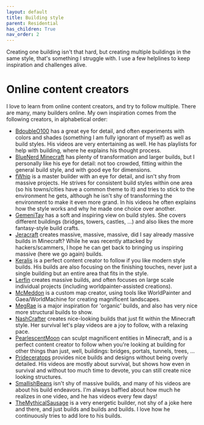 ```yaml
---
layout: default
title: Building style
parent: Residential
has_children: True
nav_order: 2
---
```


Creating one building isn't that hard, but creating multiple buildings in the
same style, that's something I struggle with. I use a few helplines to keep
inspiration and challenges alive.

# Online content creators

I love to learn from online content creators, and try to follow multiple. There
are many, many builders online. My own inspiration comes from the following
creators, in alphabetical order:

- [BdoubleO100](https://www.youtube.com/c/bdoubleo) has a great eye for detail,
  and often experiments with colors and shades (something I am fully ignorant
  of myself) as well as build styles. His videos are very entertaining as well.
  He has playlists for help with building, where he explains his thought
  process.
- [BlueNerd Minecraft](https://www.youtube.com/c/BlueNerdMinecraft) has plenty
  of transformation and larger builds, but I personally like his eye for
  detail: not too crowded, fitting within the general build style, and with
  good eye for dimensions.
- [fWhip](https://www.youtube.com/c/fWhip) is a master builder with an eye for
  detail, and isn't shy from massive projects. He strives for consistent build
  styles within one area (so his towns/cities have a common theme to it) and
  tries to stick to the environment he gets, although he isn't shy of
  transforming the environment to make it even more grand. In his videos he often
  explains how the style works and why he made one choice over another.
- [GemeniTay](https://www.youtube.com/c/GeminiTayMC) has a soft and inspiring
  view on build styles. She covers different buildings (bridges, towers,
  castles, ...) and also likes the more fantasy-style build crafts.
- [Jeracraft](https://www.youtube.com/c/Jeracraft) creates massive, massive,
  massive, did I say already massive builds in Minecraft? While he was recently
  attacked by hackers/scammers, I hope he can get back to bringing us inspiring
  massive (here we go again) builds.
- [Keralis](https://www.youtube.com/c/Keralis) is a perfect content creator to
  follow if you like modern style builds. His builds are also focusing on the
  finishing touches, never just a single building but an entire area that fits
  in the style.
- [Lerfin](https://www.youtube.com/c/Lerfing) creates massive builds, and often
  focuses on large scale individual projects (including worldpainter-assisted
  creations).
- [McMeddon](https://www.youtube.com/c/McMeddon) is a custom map creator, using
  tools like WorldPainter and Gaea/WorldMachine for creating magnificent
  landscapes.
- [MegRae](https://www.youtube.com/c/MegRae) is a major inspiration for
  'organic' builds, and also has very nice more structural builds to show.
- [NashCrafter](https://www.youtube.com/c/NashCrafter) creates nice-looking
  builds that just fit within the Minecraft style. Her survival let's play
  videos are a joy to follow, with a relaxing pace.
- [PearlescentMoon](https://www.youtube.com/c/PearlescentMoon) can sculpt
  magnificent entities in Minecraft, and is a perfect content creator to follow
  when you're looking at building for other things than just, well, buildings:
  bridges, portals, tunnels, trees, ... 
- [Prideceratops](https://www.youtube.com/c/Prideceratops/) provides nice
  builds and designs without being overly detailed. His videos are mostly about
  survival, but shows how even in survival and without too much time to devote,
  you can still create nice looking structures.
- [SmallishBeans](https://www.youtube.com/c/SmallishBeans/) isn't shy of
  massive builds, and many of his videos are about his build endeavors. I'm
  always baffled about how much he realizes in one video, and he has videos
  every few days!
- [TheMythicalSausage](https://www.youtube.com/c/TheMythicalSausage) is a very
  energetic builder, not shy of a joke here and there, and just builds and
  builds and builds. I love how he continuously tries to add lore to his
  builds.


